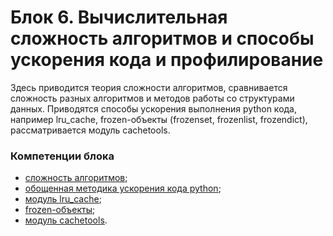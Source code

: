 # Блок 6. Вычислительная сложность алгоритмов и способы ускорения кода и профилирование

Здесь приводится теория сложности алгоритмов, сравнивается сложность разных алгоритмов и методов работы со структурами данных. Приводятся способы ускорения выполнения python кода, например lru_cache, frozen-объекты (frozenset, frozenlist, frozendict), рассматривается модуль cachetools.

### Компетенции блока

- [сложность алгоритмов](./block6_1.md);
- [обощенная методика ускорения кода python](./block6_2.md);
- [модуль lru_cache](./block6_3.md);
- [frozen-объекты](./block6_4.md);
- [модуль cachetools](./block6_5.md).